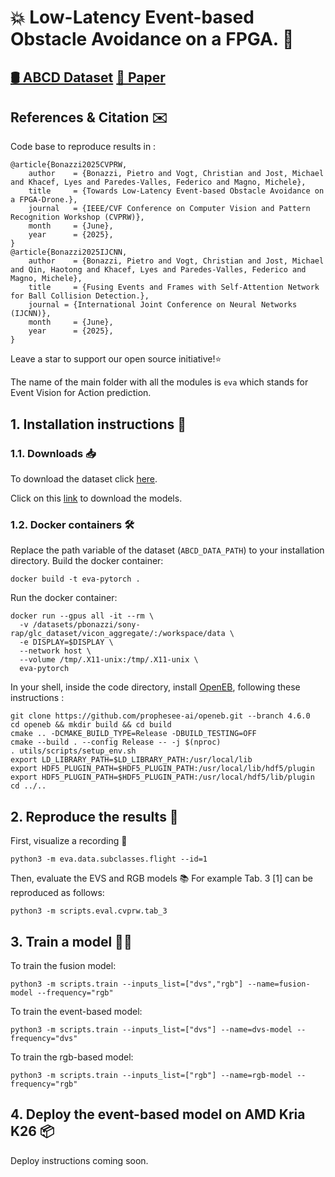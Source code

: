 # 💥 Low-Latency Event-based Obstacle Avoidance on a FPGA. 🔵

## [🛢 ABCD Dataset](https://zenodo.org/records/14711527) [📝 Paper](https://arxiv.org/pdf/2504.10400)

## References & Citation ✉️ 

Code base to reproduce results in :
``` 
@article{Bonazzi2025CVPRW,
    author    = {Bonazzi, Pietro and Vogt, Christian and Jost, Michael and Khacef, Lyes and Paredes-Valles, Federico and Magno, Michele},
    title     = {Towards Low-Latency Event-based Obstacle Avoidance on a FPGA-Drone.},
    journal   = {IEEE/CVF Conference on Computer Vision and Pattern Recognition Workshop (CVPRW)}, 
    month     = {June},
    year      = {2025}, 
} 
@article{Bonazzi2025IJCNN,
    author    = {Bonazzi, Pietro and Vogt, Christian and Jost, Michael and Qin, Haotong and Khacef, Lyes and Paredes-Valles, Federico and Magno, Michele},
    title     = {Fusing Events and Frames with Self-Attention Network for Ball Collision Detection.},
    journal = {International Joint Conference on Neural Networks (IJCNN)},
    month     = {June},
    year      = {2025}, 
}
```

Leave a star to support our open source initiative!⭐️ 

The name of the main folder with all the modules is `eva` which stands for Event Vision for Action prediction.

## 1. Installation instructions 🚀

### 1.1. Downloads 📥

To download the dataset click [here](https://zenodo.org/records/14711527).

Click on this [link](https://zenodo.org/records/15166553) to download the models.   

### 1.2. Docker containers 🛠️

Replace the path variable of the dataset (`ABCD_DATA_PATH`) to your installation directory. Build the docker container:
```
docker build -t eva-pytorch .
```

Run the docker container:
```
docker run --gpus all -it --rm \
  -v /datasets/pbonazzi/sony-rap/glc_dataset/vicon_aggregate/:/workspace/data \
  -e DISPLAY=$DISPLAY \
  --network host \
  --volume /tmp/.X11-unix:/tmp/.X11-unix \
  eva-pytorch
``` 

In your shell, inside the code directory, install [OpenEB](https://docs.prophesee.ai/stable/installation/linux_openeb.html), following these instructions :
```
git clone https://github.com/prophesee-ai/openeb.git --branch 4.6.0 
cd openeb && mkdir build && cd build 
cmake .. -DCMAKE_BUILD_TYPE=Release -DBUILD_TESTING=OFF 
cmake --build . --config Release -- -j $(nproc) 
. utils/scripts/setup_env.sh 
export LD_LIBRARY_PATH=$LD_LIBRARY_PATH:/usr/local/lib 
export HDF5_PLUGIN_PATH=$HDF5_PLUGIN_PATH:/usr/local/lib/hdf5/plugin 
export HDF5_PLUGIN_PATH=$HDF5_PLUGIN_PATH:/usr/local/hdf5/lib/plugin
cd ../..
``` 

## 2. Reproduce the results 🚀

First, visualize a recording 👀
```
python3 -m eva.data.subclasses.flight --id=1
``` 

Then, evaluate the EVS and RGB models 📚 For example Tab. 3 [1] can be reproduced as follows:
```
python3 -m scripts.eval.cvprw.tab_3
```

## 3. Train a model 🏋️‍♂️

To train the fusion model: 
```
python3 -m scripts.train --inputs_list=["dvs","rgb"] --name=fusion-model --frequency="rgb"
```

To train the event-based model: 
```
python3 -m scripts.train --inputs_list=["dvs"] --name=dvs-model --frequency="dvs"
```

To train the rgb-based model: 
```
python3 -m scripts.train --inputs_list=["rgb"] --name=rgb-model --frequency="rgb" 
```

## 4. Deploy the event-based model on AMD Kria K26  📦

Deploy instructions coming soon.
